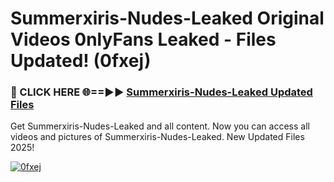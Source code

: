# Summerxiris-Nudes-Leaked Original Videos 0nlyFans Leaked - Files Updated! (0fxej)

<h3>🔴 CLICK HERE 🌐==►► <a href="https://tinyurl.com/4mcuefdz" rel="nofollow">Summerxiris-Nudes-Leaked Updated Files</a></h3>

Get Summerxiris-Nudes-Leaked and all content. Now you can access all videos and pictures of Summerxiris-Nudes-Leaked. New Updated Files 2025!

[![0fxej](https://i.imgur.com/StAQSOY.gif)](https://tinyurl.com/4mcuefdz)
